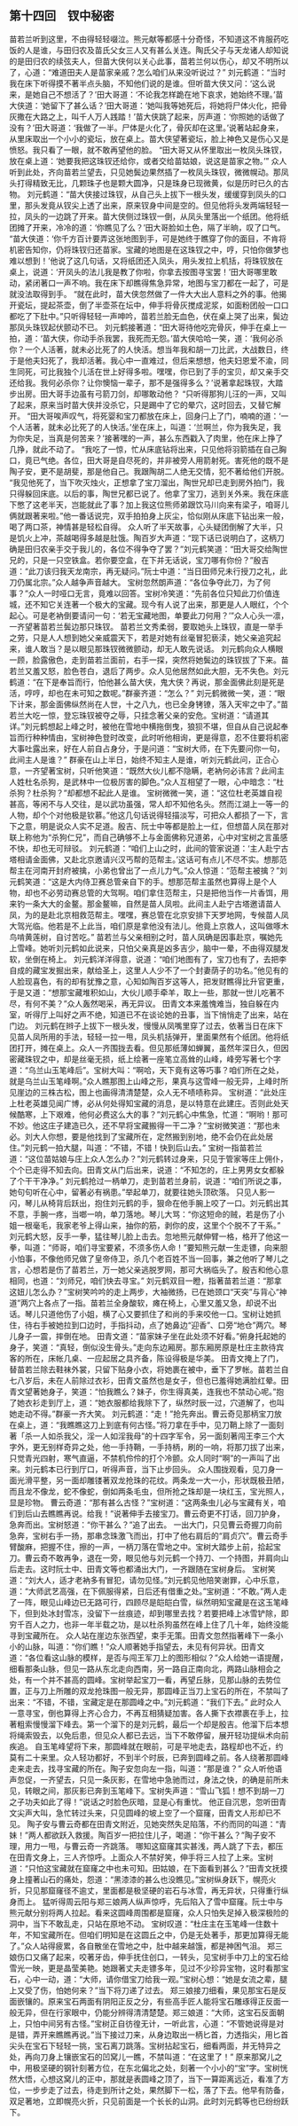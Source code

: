 ## 第十四回　钗中秘密

苗若兰听到这里，不由得轻轻啜泣。熊元献等都感十分奇怪，不知道这不肯服药吃饭的人是谁，与田归农及苗氏父女三人又有甚么关连。陶氏父子与天龙诸人却知说的是田归农的续弦夫人，但苗大侠何以关心此事，苗若兰何以伤心，却又不明所以了，心道：“难道田夫人是苗家亲戚？怎么咱们从来没听说过？”
刘元鹤道：“当时我在床下听得摸不著半点头脑，不知他们说的是谁。但听苗大侠又问：‘这么说来，是她自己不想活了？’田大哥道：‘不论我怎样跪在地下哀求，她始终不理。’苗大侠道：‘她留下了甚么话？’田大哥道：‘她叫我等她死后，将她将尸体火化，把骨灰撒在大路之上，叫千人万人践踏！’苗大侠跳了起来，厉声道：‘你照她的话做了没有？’田大哥道：‘我做了一半。尸体是火化了，骨灰却在这里。’说著站起身来，从里床取出一个小小的瓷坛，放在桌上。苗大侠望著瓷坛，脸上神色又是伤心又是愤怒。我只看了一眼，就不敢再望他的脸。
“田大哥又从怀里取出一枚凤头珠钗，放在桌上道：‘她要我把这珠钗还给你，或者交给苗姑娘，说这是苗家之物。’”
众人听到此处，齐向苗若兰望去，只见她鬓边果然插了一枚凤头珠钗，微微幌动。那凤头打得精致无比，几颗珠子也是颗大圆净，只是珠身已现微黄，似是历时已久的古物。
刘元鹤道：“苗大侠接过珠钗，从自己头上拔下一根头发，缓缓穿到凤头的口里，那头发竟从钗尖上透了出来，原来钗身中间是空的。但见他将头发两端轻轻一拉，凤头的一边跳了开来。苗大侠侧过珠钗一倒，从凤头里落出一个纸团。他将纸团摊了开来，冷冷的道：‘你瞧见了么？’田大哥脸如土色，隔了半晌，叹了口气。
“苗大侠道：‘你千方百计要弄这张地图到手，可是她终于瞧穿了你的面目，不肯将机密告知你，仍将珠钗归还苗家。宝藏的地图是在这珠钗之中，哼，只怕你做梦也难以想到！’他说了这几句话，又将纸团还入凤头，用头发拉上机括，将珠钗放在桌上，说道：‘开凤头的法儿我是教了你啦，你拿去按图寻宝罢！’田大哥哪里敢动，紧闭著口一声不响。我在床下却瞧得焦急异常，地图与宝刀都在一起了，可是就没法取得到手。
“就在此时，苗大侠忽然做了一件大大出人意料之外的事。他揭开瓷坛，提起茶壶，倒了半壶茶在坛中，伸手将骨灰搅成泥浆，如面粉团般一口口都吃了下肚中。”只听得轻轻一声呻吟，苗若兰脸无血色，伏在桌上哭了出来，鬓边那凤头珠钗起伏颤动不已。
刘元鹤接著道：“田大哥待他吃完骨灰，伸手在桌上一拍，道：‘苗大侠，你动手杀我罢，我死而无怨。’苗大侠哈哈一笑，道：‘我何必杀你？一个人活著，就未必比死了的人快活。想当年我和胡一刀比武，大战数日，终于是他夫妇死了，我却活著。我心中一直难过，但后来想想，他夫妇恩爱不渝，同生同死，可比我独个儿活在世上好得多啦。嘿嘿，你已到了手的宝贝，却又亲手交还给我。我何必杀你？让你懊恼一辈子，那不是强得多么？’说著拿起珠钗，大踏步出房。田大哥手边虽有弓箭刀剑，却哪敢动他？
“只听得那狗儿汪的一声，又叫了起来，原来当时苗大侠并没杀它，只是踢中了它的晕穴，这时回去，又替它解开。
“田大哥唉声叹气，将死婴和宝刀都放在床上，回身闩上了门，喃喃的道：‘一个人活著，就未必比死了的人快活。’坐在床上，叫道：‘兰啊兰，你为我失足，我为你失足，当真是何苦来？’接著嘿的一声，甚么东西戳入了肉里，他在床上挣了几挣，就此不动了。
“我吃了一惊，忙从床底钻将出来，只见他将羽箭插在自己胸口，竟已气绝。各位，田大哥是自尽死的，并非被旁人用箭射死。害死他的既不是陶子安，更不是胡斐，那是他自己。我跟陶胡二人绝无交情，犯不著给他们开脱。
“我见他死了，当下吹灭烛火，正想拿了宝刀溜出，陶世兄却已走到房外拍门，我只得躲回床底。以后的事，陶世兄都已说了。他拿了宝刀，逃到关外来。我在床底下憋了这老半天，岂能就此了事？加上我这位熊师弟跟饮马川向来有梁子，咱哥儿俩就跟著来啦。”他一番话说完，双手拍拍身上灰尘，恰似刚从床底下钻出来一般，喝了两口茶，神情甚是轻松自得。
众人听了半天故事，心头疑团倒解了大半，只是饥火上冲，茶越喝得多越是肚饿。陶百岁大声道：“现下话已说明白了，这柄刀确是田归农亲手交于我儿的，各位不得争夺了罢？”刘元鹤笑道：“田大哥交给陶世兄的，只是一只空铁盒。若你要空盒，在下并无话说，宝刀哪有你份？”殷吉道：“此刀该归我天龙南宗，再无疑问。”阮士中道：“当日田师兄未行授刀之礼，此刀仍属北宗。”众人越争声音越大。
宝树忽然朗声道：“各位争夺此刀，为了何事？”众人一时哑口无言，竟难以回答。宝树冷笑道：“先前各位只知此刀价值连城，还不知它关连著一个极大的宝藏。现今有人说了出来，那更是人人眼红，个个起心。可是老衲倒要请问一句：‘若无宝藏地图，单要此刀何用？’”众人心头一凛，一齐望著苗若兰鬓边那只珠钗。
苗若兰文秀柔弱，要取她头上珠钗，直是一举手之劳，只是人人想到她父亲威震天下，若是对她有丝毫冒犯亵渎，她父亲追究起来，谁人敢当？是以眼见那珠钗微微颤动，却无人敢先说话。
刘元鹤向众人横眼一顾，脸露傲色，走到苗若兰面前，右手一探，突然将她鬓边的珠钗拔了下来。苗若兰又羞又怒，脸色苍白，退后了两步。众人见他居然如此大胆，无不失色。刘元鹤道：“在下是奉旨而行，怕他甚么苗大侠，鬼大侠？再说，那金面佛此刻是死是活，哼哼，却也在未可知之数呢。”群豪齐道：“怎么？”
刘元鹤微微一笑，道：“眼下计来，那金面佛纵然尚在人世，十之八九，也已全身铐镣，落入天牢之中了。”苗若兰大吃一惊，登忘珠钗被夺之辱，只挂念著父亲的安危。宝树道：“请道其详。”刘元鹤想起上峰之时，被他在雪地中横拖倒曳，狼狈不堪，但自从自己说起奉旨而行种种情由，宝树神色登时改变，此时听他相询，更是得意，忍不住要将机密大事吐露出来，好在人前自占身分，于是问道：“宝树大师，在下先要问你一句，此间主人是谁？”
群豪在山上半日，始终不知主人是谁，听刘元鹤此问，正合心意，一齐望著宝树，只听他笑道：“既然大伙儿都不隐瞒，老衲何必讳言？此间主人姓杜名杀狗，是武林中一位极厉害的脚色。”众人互相望了一眼，心中暗念：“杜杀狗？杜杀狗？”却都想不起此人是谁。
宝树微微一笑，道：“这位杜老英雄自视甚高，等闲不与人交往，是以武功虽强，常人却不知他名头。然而江湖上一等一的人物，却个个对他极是钦慕。”他这几句话说得轻描淡写，可把众人都损了一下，言下之意，明是说众人实不足道。殷吉、阮士中等都是脸上一红，但想苗人凤在那对联上称他为“杀狗仁兄”，而自己确够不上与金面佛称兄道弟，心中对宝树之言虽感不快，却也无可辩驳。
刘元鹤道：“咱们上山之时，此间的管家说道：‘主人赴宁古塔相请金面佛，又赴北京邀请兴汉丐帮的范帮主。’这话可有点儿不尽不实。想那范帮主在河南开封府被擒，小弟也曾出了一点儿力气。”众人惊道：“范帮主被擒？”刘元鹤笑道：“这是大内侍卫赛总管亲自下的手。想那范帮主虽然也算得上是个人物，却也不必劳动赛总管的大驾啊。咱们拿住范帮主，只是把他当作一片香饵，用来钓一条大大的金鳌。那金鳌嘛，自然是苗人凤啦。此间主人赴宁古塔邀请苗人凤，为的是赴北京相救范帮主。嘿嘿，赛总管在北京安排下天罗地网，专候苗人凤大驾光临。他若是不上此当，咱们原是拿他没有法儿。他竟上京救人，这叫做啄木鸟啃黄莲树，自讨苦吃。”
苗若兰与父亲相别之时，苗人凤确是因事赴京，嘱她先上雪峰。她听刘元鹤如此说来，只怕父亲真是凶多吉少，脑中一晕，不由得双腿发软，坐倒在椅上。
刘元鹤洋洋得意，说道：“咱们地图有了，宝刀也有了，去把李自成的藏宝发掘出来，献给圣上，这里人人少不了一个封妻荫子的功名。”他见有的人脸现喜色，有的却有犹豫之意，心知如陶百岁这等人，把发财瞧得比升官更重，于是又道：“想那宝藏堆积如山，大伙儿顺手牵羊，取上一些，那就一世儿吃著不尽，有何不美？”众人轰然喝采，再无异议。
田青文本来羞愧难当，独自躲在内室，听得厅上叫好之声不绝，知道已不在谈论她的丑事，当下悄悄走了出来，站在门边。
刘元鹤在辫子上拔下一根头发，慢慢从凤嘴里穿了过去，依著当日在床下见苗人凤所用的手法，轻轻一拉一甩，凤头机括弹开，里面果然有个纸团。他将纸团打开，摊在桌上。众人一齐围拢去看。但见那纸薄如蝉翼，虽然年深日久，但因密藏珠钗之中，却是丝毫无损，纸上绘著一座笔立高耸的山峰，峰旁写著七个字道：“乌兰山玉笔峰后”。宝树大叫：“啊哈，天下竟有这等巧事？咱们所在之处，就是乌兰山玉笔峰啊。”众人瞧那图上山峰之形，果真与这雪峰一般无异，上峰时所见崖边的三株古松，图上也画得清清楚楚，众人无不啧啧称异。
宝树道：“此处庄上杜老英雄见闻广博，必从何处得知宝藏的消息，是以特意在此建庄。否则此处天候酷寒，上下艰难，他何必费这么大的事？”刘元鹤心中焦急，忙道：“啊哟！那可不妙。他这庄子建造已久，还不早将宝藏搬得一干二净？”宝树微笑道：“那也未必。刘大人你想，要是他找到了宝藏所在，定然搬到别地，绝不会仍在此处居住。”刘元鹤一拍大腿，叫道：“不错，不错！快到后山去。”
宝树一指苗若兰道：“这位苗姑娘与庄上众人怎么办？”刘元鹤转过身来，只见于管家等庄上佣仆，个个已走得不知去向。田青文从门后出来，说道：“不知怎的，庄上男男女女都躲了个干干净净。”
刘元鹤抢过一柄单刀，走到苗若兰身前，说道：“咱们所说之事，她句句听在心中，留著必有祸患。”举起单刀，就要往她头顶砍落。
只见人影一闪，琴儿从椅背后跃出，抱住刘元鹤的手，狠命在他手腕上咬了一口。刘元鹤出其不意，手腕一疼，当啷一响，单刀落地。琴儿大骂：“你这短命的贼，若是伤了小姐一根毫毛，我家老爷上得山来，抽你的筋，剥你的皮，这里个个脱不了干系。”
刘元鹤大怒，反手一拳，猛往琴儿脸上击去。忽地熊元献伸臂一格，格开了他这一拳，叫道：“师哥，咱们寻宝要紧，不须多伤人命！”要知熊元献一生走镖，向来胆小怕事，不像他师兄做了皇帝侍卫，杀几个老百姓不当一回事，兼之他听了琴儿之言，心想若是伤了苗若兰，万一她父亲逃脱罗网，那可大祸临头了。殷吉和他心意相同，也道：“刘师兄，咱们快去寻宝。”
刘元鹤双目一瞪，指著苗若兰道：“那拿这妞儿怎么办？”宝树笑吟吟的走上两步，大袖微扬，已在她颈口“天突”与背心“神道”两穴上各点了一指。苗若兰全身酸软，瘫在椅上，心里又羞又急，却说不出话。琴儿只道他伤了小姐，横了心又要抓住了和尚的手来咬他一口。宝树让她抓住，待右手被她拉到口边时，手指抖动，点了她鼻边“迎香”、口旁“地仓”两穴。琴儿身子一震，摔倒在地。
田青文道：“苗家妹子坐在此处须不好看。”俯身托起她的身子，笑道：“真轻，倒似没生骨头。”走向东边厢房。那东厢房原是杜庄主款待宾客的所在，床帐几桌、一应起居之具齐备，陈设得极是华美。
田青文掩上了门，替苗若兰除去鞋袜外裳，只留下贴身小衣，将她裹在被中，垂下了罗帐。苗若兰自七八岁后，未在人前除过衣衫，田青文虽然也是女子，但也已羞得她满脸红晕。田青文望著她身子，笑道：“怕我瞧么？妹子，你生得真美，连我也不禁动心呢。”抱了她衣衫走到厅上，道：“她衣服都给我除下了，纵然时辰一过，穴道解了，也叫她走动不得。”群豪一齐大笑。
刘元鹤道：“走！”抢先奔出。曹云奇见那柄宝刀放在桌上，道：“我瞧瞧这刀上到底有何古怪。”将刀拿在手中，见刀鞘上除了一面刻著「杀一人如杀我父，淫一人如淫我母”的十四字军令，另一面刻著闯王李三个大字外，更无别样奇异之处，他一手持鞘，一手持柄，刷的一响，将那刀拔了出来，只觉青光四射，寒气直逼，不禁机伶伶的打个冷颤。众人同时“啊”的一声叫了出来。刘元鹤本已行到厅口，听得声音，当下止步回头。
众人围拢观看，见刀身一面光滑平整，另一面却雕镂著双龙抢珠的花纹。两条龙一大一小，形状既极丑陋，而且龙不像龙，蛇不像蛇，倒如两条毛虫，但所抢之珠却是一块红玉，宝光照人，显是珍物。
曹云奇道：“那有甚么古怪？”宝树道：“这两条虫儿必与宝藏有关，咱们到后山去瞧瞧再说。给我！”说著伸手去接宝刀。曹云奇更不打话，回刀护身，急奔而出。宝树怒道：“你干甚么？”追了出去。
一出大门，只见曹云奇握刀向前急奔，宝树右手一扬，那串念珠激飞而出，打中了他右肩后的“肩贞穴”。曹云奇手臂酸麻，把握不住，擦的一声，一柄刀落在雪地之中。宝树大踏步上前，拾起宝刀。曹云奇不敢再争，退在一旁，眼见他与刘元鹤一个持刀、一个持图，并肩向山后走去。这时阮士中、田青文等也都涌出大门，一齐跟随在宝树身后。
宝树笑道：“刘大人，适才老衲多有冒犯，请勿见怪。”刘元鹤见他陪笑谢罪，心中乐意，道：“大师武艺高强，在下佩服得紧，日后还有借重之处。”宝树道：“不敢。”两人走了一阵，眼见山峰边已无路可行，四顾尽是皑皑白雪，纵然明知宝藏是在这玉笔峰下，但到处冰封雪冻，没留下一丝痕迹，却到哪里去找？若要把峰上冰雪铲除，即穷千百人之力，也非一年半载之功，是以杜杀狗虽然在峰上住了几十年，始终没能寻到宝藏所在。
众人站在崖边东张西望，束手无策。田青文忽然指著峰下一条小小的山脉，叫道：“你们瞧！”众人顺著她手指望去，未见有何异状。田青文道：“各位看这山脉的模样，是否与闯王军刀上的图形相似？”众人给她一语提醒，细看那条山脉，但见一路从东北走向西南，另一路自正南向北，两路山脉相会之处，有一个并不甚高的圆峰。宝树举起宝刀一看，再望丘脉，见那山脉的去势位置，正与刀上所雕的双龙抢珠图一般无异，那圆峰正当刀上宝石的所在，不禁叫了出来：“不错，不错，宝藏定是在那圆峰之中。”刘元鹤道：“我们下去。”
此时众人一意寻宝，倒也算得上齐心合力，不再互相猜疑加害。各人撕下衣襟裹在手上，拉著粗索慢慢溜下峰去。第一个溜下的是刘元鹤，最后一个却是殷吉。他溜下后本想将绳索毁去，以免后患，但见众人都已去远，当下不敢停留，展开轻功提纵术向前疾追。
自玉笔峰望将下来，那圆峰就在眼前，可是平地走去，路程却也不近，约莫有二十来里。众人轻功都好，不到半个时辰，已奔到圆峰之前。各人绕著那圆峰走来走去，找寻宝藏的所在。陶子安忽向左一指，叫道：“那是谁？”
众人听他语声忽促，一齐望去，只见一条灰影，在雪地中急驰而过，身法之快，的确是前所未见，转眼之间，那灰影已奔到玉笔峰下。宝树失声道：“雪山飞狐！想不到胡一刀之子功夫如此了得！”说话之时脸色灰暗，显是心有重忧。
他正自沉思，忽听田青文尖声大叫，急忙转过头来，只见圆峰的坡上空了一个窟窿，田青文人形却已不见。
陶子安与曹云奇都在田青文附近，见她突然失足陷落，不约而同的叫道：“青妹！”两人都欲跃入救援。陶百岁一把拉住儿子，喝道：“你干甚么？”陶子安不理，用力一甩，与曹云奇一齐跳落。
哪知这窟窿其实甚浅，两人跳了下去，都压在田青文身上，三人齐惊呼。上面众人不禁好笑，伸手将三人拉了上来。宝树道：“只怕这宝藏就在窟窿之中也未可知。田姑娘，在下面看到甚么？”田青文抚摸身上撞著山石的痛处，怨道：“黑漆漆的甚么也没瞧见。”宝树纵身跃下，幌亮火折，只见那窟窿径不逾丈，里面都是极坚硬的岩石与冰雪，再无异状，只得重行纵身而上。
猛听得周云阳与郑三娘两人纵声惊呼，先后陷入了雪中窟窿。阮士中与熊元献分别将两人拉起。看来这圆峰周围都是窟窿，众人只怕失足掉入极深极险的洞中，当下不敢乱走，只站在原地不动。
宝树叹道：“杜庄主在玉笔峰一住数十年，不知宝藏所在。但咱们明知是在这圆丘之中，仍是无处著手，那更加算得无能了。”众人站得疲累，各自散坐在雪地之中，肚中越来越饿，都是神困气沮。
郑三娘伤口又痛了起来，咬著牙齿，伸手抚住创口，一转头，见宝树手中刀上的宝石给雪光一映，更是晶莹美艳。她跟著丈夫走镖多年，见过不少珍异宝物，这时看那宝石，心中一动，道：“大师，请你借宝刀给我一观。”宝树心想：“她是女流之辈，腿上又受了伤，怕她何来？”当下将刀递了过去。
郑三娘接刀细看，果见那宝石是反面嵌镶的。原来宝石两面有阴阳正反之分，有些高手匠人能将宝石雕琢得正反面一般无异，但在行家眼中，仍能分辨得清清楚楚。郑三娘道：“大师，这宝石反面朝上，只怕中间另有古怪。”宝树正自彷徨无计，一听此言，心道：“不管她说得是对是错，弄开来瞧瞧再说。”当下接过刀来，从身边取出一柄匕首，力透指尖，用匕首尖头在宝石下轻轻一挑，宝石离刀跳落。宝树拈起宝石，细看两面，并无特异之处，再向刀身上镶嵌宝石的凹窝儿一瞧，不禁叫道：“在这里了！”
原来那窝儿之中，用极坚硬的钢针刻著方位，在东北偏北之处，刻著一个小小的“宝”字。宝树恍然大悟，心想这窝儿的正中，那就是表圆峰之顶了，当下一算距离远近，看准了方位，一步步走了过去，待走到所计之处，果然脚下一松，落了下去。他早有防备，双足著地，立即幌亮火折，只见前面是一个长长的山洞。此时刘元鹤等也已纷纷跃下。